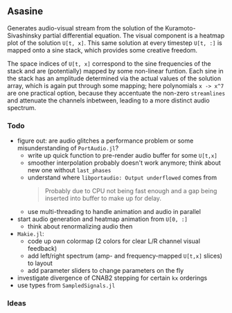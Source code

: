 ## Asasine
Generates audio-visual stream from the solution of the Kuramoto-Sivashinsky partial differential equation. The visual component is a heatmap plot of the solution `U[t, x]`. This same solution at every timestep `U[t, :]` is mapped onto a sine stack, which provides some creative freedom.

The space indices of `U[t, x]` correspond to the sine frequencies of the stack and are (potentially) mapped by some non-linear funtion. Each sine in the stack has an amplitude determined via the actual values of the solution array, which is again put through some mapping; here polynomials `x -> x^7` are one practical option, because they accentuate the non-zero `streamlines` and attenuate the channels inbetween, leading to a more distinct audio spectrum.

### Todo
- figure out: are audio glitches a performance problem or some misunderstanding of `PortAudio.jl`?
  - write up quick function to pre-render audio buffer for some `U[t,x]`
  - smoother interpolation probably doesn't work anymore; think about new one without `last_phases`
  - understand where `libportaudio: Output underflowed` comes from
    > Probably due to CPU not being fast enough and a gap being inserted into buffer to make up for delay.
  - use multi-threading to handle animation and audio in parallel
- start audio generation and heatmap animation from `U[0, :]`
  - think about renormalizing audio then
- `Makie.jl`:
  - code up own colormap (2 colors for clear L/R channel visual feedback)
  - add left/right spectrum (amp- and frequency-mapped `U[t,x]` slices) to layout
  - add parameter sliders to change parameters on the fly
- investigate divergence of CNAB2 stepping for certain `kx` orderings
- use types from `SampledSignals.jl`

### Ideas
